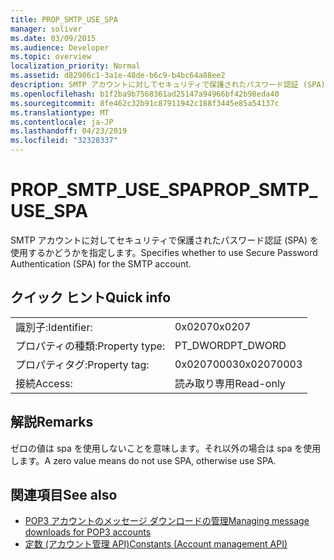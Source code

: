 ```yaml
---
title: PROP_SMTP_USE_SPA
manager: soliver
ms.date: 03/09/2015
ms.audience: Developer
ms.topic: overview
localization_priority: Normal
ms.assetid: d82986c1-3a1e-48de-b6c9-b4bc64a88ee2
description: SMTP アカウントに対してセキュリティで保護されたパスワード認証 (SPA) を使用するかどうかを指定します。
ms.openlocfilehash: b1f2ba9b7568361ad25147a94966bf42b98eda40
ms.sourcegitcommit: 8fe462c32b91c87911942c188f3445e85a54137c
ms.translationtype: MT
ms.contentlocale: ja-JP
ms.lasthandoff: 04/23/2019
ms.locfileid: "32328337"
---
```

# <a name="propsmtpusespa"></a><span data-ttu-id="48a20-103">PROP_SMTP_USE_SPA</span><span class="sxs-lookup"><span data-stu-id="48a20-103">PROP_SMTP_USE_SPA</span></span>

<span data-ttu-id="48a20-104">SMTP アカウントに対してセキュリティで保護されたパスワード認証 (SPA) を使用するかどうかを指定します。</span><span class="sxs-lookup"><span data-stu-id="48a20-104">Specifies whether to use Secure Password Authentication (SPA) for the SMTP account.</span></span>
  
## <a name="quick-info"></a><span data-ttu-id="48a20-105">クイック ヒント</span><span class="sxs-lookup"><span data-stu-id="48a20-105">Quick info</span></span>

|||
|:-----|:-----|
|<span data-ttu-id="48a20-106">識別子:</span><span class="sxs-lookup"><span data-stu-id="48a20-106">Identifier:</span></span>  <br/> |<span data-ttu-id="48a20-107">0x0207</span><span class="sxs-lookup"><span data-stu-id="48a20-107">0x0207</span></span>  <br/> |
|<span data-ttu-id="48a20-108">プロパティの種類:</span><span class="sxs-lookup"><span data-stu-id="48a20-108">Property type:</span></span>  <br/> |<span data-ttu-id="48a20-109">PT_DWORD</span><span class="sxs-lookup"><span data-stu-id="48a20-109">PT_DWORD</span></span>  <br/> |
|<span data-ttu-id="48a20-110">プロパティタグ:</span><span class="sxs-lookup"><span data-stu-id="48a20-110">Property tag:</span></span>  <br/> |<span data-ttu-id="48a20-111">0x02070003</span><span class="sxs-lookup"><span data-stu-id="48a20-111">0x02070003</span></span>  <br/> |
|<span data-ttu-id="48a20-112">接続</span><span class="sxs-lookup"><span data-stu-id="48a20-112">Access:</span></span>  <br/> |<span data-ttu-id="48a20-113">読み取り専用</span><span class="sxs-lookup"><span data-stu-id="48a20-113">Read-only</span></span>  <br/> |
   
## <a name="remarks"></a><span data-ttu-id="48a20-114">解説</span><span class="sxs-lookup"><span data-stu-id="48a20-114">Remarks</span></span>

<span data-ttu-id="48a20-115">ゼロの値は spa を使用しないことを意味します。それ以外の場合は spa を使用します。</span><span class="sxs-lookup"><span data-stu-id="48a20-115">A zero value means do not use SPA, otherwise use SPA.</span></span>
  
## <a name="see-also"></a><span data-ttu-id="48a20-116">関連項目</span><span class="sxs-lookup"><span data-stu-id="48a20-116">See also</span></span>

- [<span data-ttu-id="48a20-117">POP3 アカウントのメッセージ ダウンロードの管理</span><span class="sxs-lookup"><span data-stu-id="48a20-117">Managing message downloads for POP3 accounts</span></span>](managing-message-downloads-for-pop3-accounts.md)
- [<span data-ttu-id="48a20-118">定数 (アカウント管理 API)</span><span class="sxs-lookup"><span data-stu-id="48a20-118">Constants (Account management API)</span></span>](constants-account-management-api.md)

